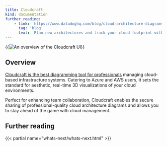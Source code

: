 ```yaml
---
title: Cloudcraft
kind: documentation
further_reading:
    - link: 'https://www.datadoghq.com/blog/cloud-architecture-diagrams-cost-compliance-cloudcraft-datadog/'
      tag: 'blog'
      text: 'Plan new architectures and track your cloud footprint with Cloudcraft by Datadog'
---
```


{{<img src="cloudcraft/cloudcraft-ui-overview.png" alt="An overview of the Cloudcraft UI">}}

## Overview
[Cloudcraft is the best diagramming tool for professionals](https://cloudcraft.io/) managing cloud-based infrastructure systems. Catering to Azure and AWS users, it sets the standard for aesthetic, real-time 3D visualizations of your cloud environments.

Perfect for enhancing team collaboration, Cloudcraft enables the secure sharing of professional-quality cloud architecture diagrams and allows you to stay ahead of the game with cloud management.

## Further reading

{{< partial name="whats-next/whats-next.html" >}}
